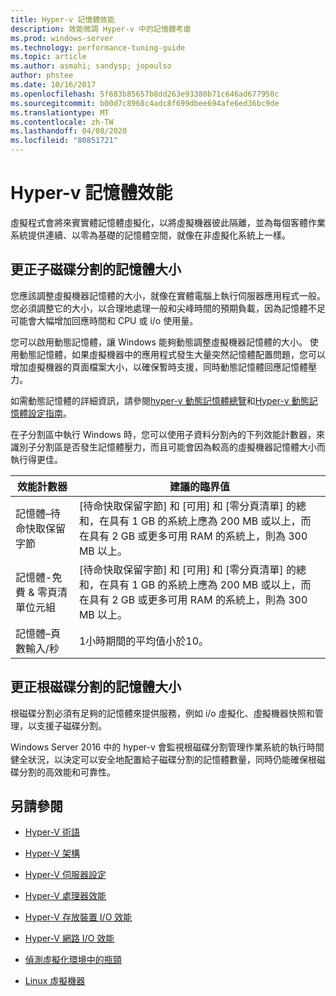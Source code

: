 ```yaml
---
title: Hyper-v 記憶體效能
description: 效能微調 Hyper-v 中的記憶體考慮
ms.prod: windows-server
ms.technology: performance-tuning-guide
ms.topic: article
ms.author: asmahi; sandysp; jopoulso
author: phstee
ms.date: 10/16/2017
ms.openlocfilehash: 5f683b85657b8dd263e93380b71c646ad677950c
ms.sourcegitcommit: b00d7c8968c4adc8f699dbee694afe6ed36bc9de
ms.translationtype: MT
ms.contentlocale: zh-TW
ms.lasthandoff: 04/08/2020
ms.locfileid: "80851721"
---
```

# <a name="hyper-v-memory-performance"></a>Hyper-v 記憶體效能


虛擬程式會將來賓實體記憶體虛擬化，以將虛擬機器彼此隔離，並為每個客體作業系統提供連續、以零為基礎的記憶體空間，就像在非虛擬化系統上一樣。

## <a name="correct-memory-sizing-for-child-partitions"></a>更正子磁碟分割的記憶體大小

您應該調整虛擬機器記憶體的大小，就像在實體電腦上執行伺服器應用程式一般。 您必須調整它的大小，以合理地處理一般和尖峰時間的預期負載，因為記憶體不足可能會大幅增加回應時間和 CPU 或 i/o 使用量。

您可以啟用動態記憶體，讓 Windows 能夠動態調整虛擬機器記憶體的大小。 使用動態記憶體，如果虛擬機器中的應用程式發生大量突然記憶體配置問題，您可以增加虛擬機器的頁面檔案大小，以確保暫時支援，同時動態記憶體回應記憶體壓力。

如需動態記憶體的詳細資訊，請參閱[hyper-v 動態記憶體總覽]( https://go.microsoft.com/fwlink/?linkid=834434)和[Hyper-v 動態記憶體設定指南](https://go.microsoft.com/fwlink/?linkid=834435)。

在子分割區中執行 Windows 時，您可以使用子資料分割內的下列效能計數器，來識別子分割區是否發生記憶體壓力，而且可能會因為較高的虛擬機器記憶體大小而執行得更佳。

| 效能計數器                                                         | 建議的臨界值                                                                                                                                                           |
|-----------------------------------------------------------------------------|-------------------------------------------------------------------------------------------------------------------------------------------------------------------------------------|
| 記憶體–待命快取保留字節                                        | [待命快取保留字節] 和 [可用] 和 [零分頁清單] 的總和，在具有 1 GB 的系統上應為 200 MB 或以上，而在具有 2 GB 或更多可用 RAM 的系統上，則為 300 MB 以上。 |
| 記憶體-免費 & 零頁清單位元組                                        | [待命快取保留字節] 和 [可用] 和 [零分頁清單] 的總和，在具有 1 GB 的系統上應為 200 MB 或以上，而在具有 2 GB 或更多可用 RAM 的系統上，則為 300 MB 以上。 |
| 記憶體–頁數輸入/秒                                                    | 1小時期間的平均值小於10。                                                                                                                                       | 

## <a name="correct-memory-sizing-for-root-partition"></a>更正根磁碟分割的記憶體大小

根磁碟分割必須有足夠的記憶體來提供服務，例如 i/o 虛擬化、虛擬機器快照和管理，以支援子磁碟分割。

Windows Server 2016 中的 hyper-v 會監視根磁碟分割管理作業系統的執行時間健全狀況，以決定可以安全地配置給子磁碟分割的記憶體數量，同時仍能確保根磁碟分割的高效能和可靠性。

## <a name="see-also"></a>另請參閱

-   [Hyper-V 術語](terminology.md)

-   [Hyper-V 架構](architecture.md)

-   [Hyper-V 伺服器設定](configuration.md)

-   [Hyper-V 處理器效能](processor-performance.md)

-   [Hyper-V 存放裝置 I/O 效能](storage-io-performance.md)

-   [Hyper-V 網路 I/O 效能](network-io-performance.md)

-   [偵測虛擬化環境中的瓶頸](detecting-virtualized-environment-bottlenecks.md)

-   [Linux 虛擬機器](linux-virtual-machine-considerations.md)
